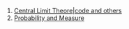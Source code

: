 1. [Central Limit Theore](https://sphweb.bumc.bu.edu/otlt/mph-modules/bs/bs704_probability/BS704_Probability12.html)|[code and others](https://www.geeksforgeeks.org/python-central-limit-theorem/)
2. [Probability and Measure](https://www.youtube.com/watch?v=qnVZku1_a3Q&list=PL0vEWJI_pj7RZ51zecINlzWxpFv83r8RE&index=1)

